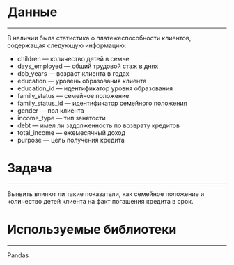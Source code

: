 # Данные
---
В наличии была статистика о платежеспособности клиентов, содержащая следующую информацию:
- children — количество детей в семье
- days_employed — общий трудовой стаж в днях
- dob_years — возраст клиента в годах
- education — уровень образования клиента
- education_id — идентификатор уровня образования
- family_status — семейное положение
- family_status_id — идентификатор семейного положения
- gender — пол клиента
- income_type — тип занятости
- debt — имел ли задолженность по возврату кредитов
- total_income — ежемесячный доход
- purpose — цель получения кредита

# Задача
---
Выявить влияют ли такие показатели, как семейное положение и количество детей клиента на факт погашения кредита в срок.

# Используемые библиотеки
---
Pandas
